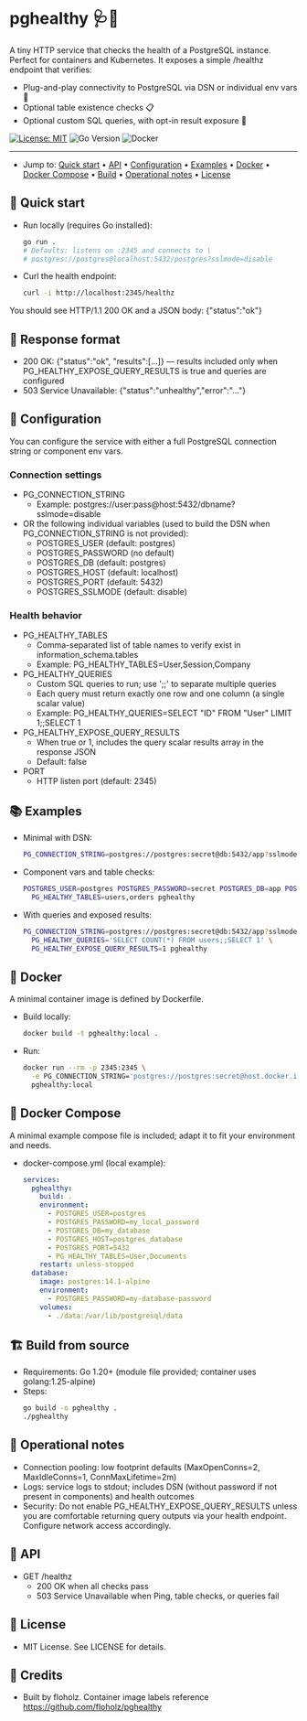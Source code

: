# pghealthy 🩺🐘

A tiny HTTP service that checks the health of a PostgreSQL instance. Perfect for containers and Kubernetes. It exposes a simple /healthz endpoint that verifies:

- Plug-and-play connectivity to PostgreSQL via DSN or individual env vars 🔌
- Optional table existence checks 📋
- Optional custom SQL queries, with opt-in result exposure 🧪

[![License: MIT](https://img.shields.io/badge/License-MIT-blue.svg)](LICENSE)
![Go Version](https://img.shields.io/badge/Go-%E2%89%A51.20-00ADD8?logo=go)
![Docker](https://img.shields.io/badge/Docker-ready-2496ED?logo=docker&logoColor=white)

---

- Jump to: [Quick start](#-quick-start) • [API](#-api) • [Configuration](#-configuration) • [Examples](#-examples) • [Docker](#-docker) • [Docker Compose](#-docker-compose) • [Build](#-build-from-source) • [Operational notes](#-operational-notes) • [License](#-license)

## 🚀 Quick start

- Run locally (requires Go installed):
  ```bash
  go run .
  # Defaults: listens on :2345 and connects to \
  # postgres://postgres@localhost:5432/postgres?sslmode=disable
  ```

- Curl the health endpoint:
  ```bash
  curl -i http://localhost:2345/healthz
  ```

You should see HTTP/1.1 200 OK and a JSON body: {"status":"ok"}

## 🔎 Response format

- 200 OK: {"status":"ok", "results":[...]} — results included only when PG_HEALTHY_EXPOSE_QUERY_RESULTS is true and queries are configured
- 503 Service Unavailable: {"status":"unhealthy","error":"..."}

## 🔧 Configuration

You can configure the service with either a full PostgreSQL connection string or component env vars.

### Connection settings

- PG_CONNECTION_STRING
  - Example: postgres://user:pass@host:5432/dbname?sslmode=disable
- OR the following individual variables (used to build the DSN when PG_CONNECTION_STRING is not provided):
  - POSTGRES_USER (default: postgres)
  - POSTGRES_PASSWORD (no default)
  - POSTGRES_DB (default: postgres)
  - POSTGRES_HOST (default: localhost)
  - POSTGRES_PORT (default: 5432)
  - POSTGRES_SSLMODE (default: disable)

### Health behavior

- PG_HEALTHY_TABLES
  - Comma-separated list of table names to verify exist in information_schema.tables
  - Example: PG_HEALTHY_TABLES=User,Session,Company
- PG_HEALTHY_QUERIES
  - Custom SQL queries to run; use ';;' to separate multiple queries
  - Each query must return exactly one row and one column (a single scalar value)
  - Example: PG_HEALTHY_QUERIES=SELECT "ID" FROM "User" LIMIT 1;;SELECT 1
- PG_HEALTHY_EXPOSE_QUERY_RESULTS
  - When true or 1, includes the query scalar results array in the response JSON
  - Default: false
- PORT
  - HTTP listen port (default: 2345)

## 📚 Examples

- Minimal with DSN:
  ```bash
  PG_CONNECTION_STRING=postgres://postgres:secret@db:5432/app?sslmode=disable pghealthy
  ```
- Component vars and table checks:
  ```bash
  POSTGRES_USER=postgres POSTGRES_PASSWORD=secret POSTGRES_DB=app POSTGRES_HOST=db \
    PG_HEALTHY_TABLES=users,orders pghealthy
  ```
- With queries and exposed results:
  ```bash
  PG_CONNECTION_STRING=postgres://postgres:secret@db:5432/app?sslmode=disable \
    PG_HEALTHY_QUERIES='SELECT COUNT(*) FROM users;;SELECT 1' \
    PG_HEALTHY_EXPOSE_QUERY_RESULTS=1 pghealthy
  ```

## 🐳 Docker

A minimal container image is defined by Dockerfile.

- Build locally:
  ```bash
  docker build -t pghealthy:local .
  ```
- Run:
  ```bash
  docker run --rm -p 2345:2345 \
    -e PG_CONNECTION_STRING='postgres://postgres:secret@host.docker.internal:5432/postgres?sslmode=disable' \
    pghealthy:local
  ```

## 🧩 Docker Compose

A minimal example compose file is included; adapt it to fit your environment and needs.

- docker-compose.yml (local example):
  ```yaml
  services:
    pghealthy:
      build: .
      environment:
        - POSTGRES_USER=postgres
        - POSTGRES_PASSWORD=my_local_password
        - POSTGRES_DB=my_database
        - POSTGRES_HOST=postgres_database
        - POSTGRES_PORT=5432
        - PG_HEALTHY_TABLES=User,Documents
      restart: unless-stopped
    database:
      image: postgres:14.1-alpine
      environment:
        - POSTGRES_PASSWORD=my-database-password
      volumes:
        - ./data:/var/lib/postgresql/data
  ```

## 🏗️ Build from source

- Requirements: Go 1.20+ (module file provided; container uses golang:1.25-alpine)
- Steps:
  ```bash
  go build -o pghealthy .
  ./pghealthy
  ```

## 🧭 Operational notes

- Connection pooling: low footprint defaults (MaxOpenConns=2, MaxIdleConns=1, ConnMaxLifetime=2m)
- Logs: service logs to stdout; includes DSN (without password if not present in components) and health outcomes
- Security: Do not enable PG_HEALTHY_EXPOSE_QUERY_RESULTS unless you are comfortable returning query outputs via your health endpoint. Configure network access accordingly.

## 🔗 API

- GET /healthz
  - 200 OK when all checks pass
  - 503 Service Unavailable when Ping, table checks, or queries fail

## 📄 License

- MIT License. See LICENSE for details.

## 🙌 Credits

- Built by floholz. Container image labels reference https://github.com/floholz/pghealthy
